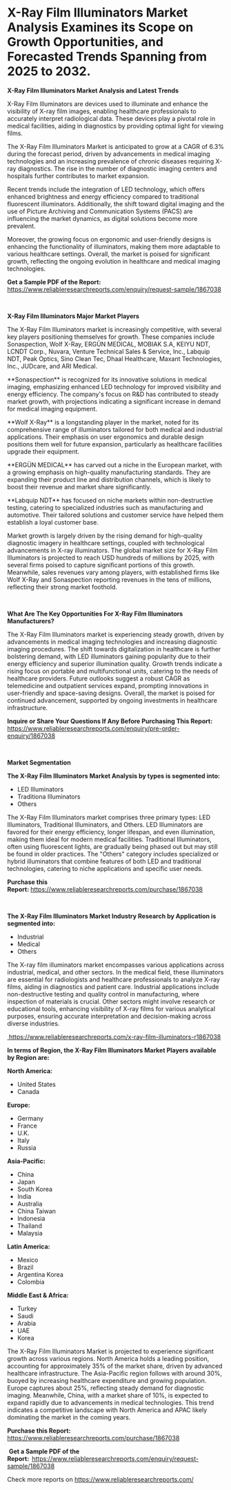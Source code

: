 <p><h1>X-Ray Film Illuminators Market Analysis Examines its Scope on Growth Opportunities, and Forecasted Trends Spanning from 2025 to 2032.</h1></p><p><strong>X-Ray Film Illuminators Market Analysis and Latest Trends</strong></p>
<p><p>X-Ray Film Illuminators are devices used to illuminate and enhance the visibility of X-ray film images, enabling healthcare professionals to accurately interpret radiological data. These devices play a pivotal role in medical facilities, aiding in diagnostics by providing optimal light for viewing films.</p><p>The X-Ray Film Illuminators Market is anticipated to grow at a CAGR of 6.3% during the forecast period, driven by advancements in medical imaging technologies and an increasing prevalence of chronic diseases requiring X-ray diagnostics. The rise in the number of diagnostic imaging centers and hospitals further contributes to market expansion. </p><p>Recent trends include the integration of LED technology, which offers enhanced brightness and energy efficiency compared to traditional fluorescent illuminators. Additionally, the shift toward digital imaging and the use of Picture Archiving and Communication Systems (PACS) are influencing the market dynamics, as digital solutions become more prevalent. </p><p>Moreover, the growing focus on ergonomic and user-friendly designs is enhancing the functionality of illuminators, making them more adaptable to various healthcare settings. Overall, the market is poised for significant growth, reflecting the ongoing evolution in healthcare and medical imaging technologies.</p></p>
<p><strong>Get a Sample PDF of the Report:&nbsp;</strong> <a href="https://www.reliableresearchreports.com/enquiry/request-sample/1867038?utm_campaign=2655&utm_medium=2&utm_source=Github&utm_content=ia&utm_term=12042025&utm_id=x-ray-film-illuminators">https://www.reliableresearchreports.com/enquiry/request-sample/1867038</a></p>
<p>&nbsp;</p>
<p><strong>X-Ray Film Illuminators Major Market Players</strong></p>
<p><p>The X-Ray Film Illuminators market is increasingly competitive, with several key players positioning themselves for growth. These companies include Sonaspection, Wolf X-Ray, ERGÜN MEDICAL, MOBIAK S.A, KEIYU NDT, LCNDT Corp., Nuvara, Venture Technical Sales & Service, Inc., Labquip NDT, Peak Optics, Sino Clean Tec, Dhaal Healthcare, Maxant Technologies, Inc., JUDcare, and ARI Medical.</p><p>**Sonaspection** is recognized for its innovative solutions in medical imaging, emphasizing enhanced LED technology for improved visibility and energy efficiency. The company's focus on R&D has contributed to steady market growth, with projections indicating a significant increase in demand for medical imaging equipment.</p><p>**Wolf X-Ray** is a longstanding player in the market, noted for its comprehensive range of illuminators tailored for both medical and industrial applications. Their emphasis on user ergonomics and durable design positions them well for future expansion, particularly as healthcare facilities upgrade their equipment.</p><p>**ERGÜN MEDICAL** has carved out a niche in the European market, with a growing emphasis on high-quality manufacturing standards. They are expanding their product line and distribution channels, which is likely to boost their revenue and market share significantly.</p><p>**Labquip NDT** has focused on niche markets within non-destructive testing, catering to specialized industries such as manufacturing and automotive. Their tailored solutions and customer service have helped them establish a loyal customer base.</p><p>Market growth is largely driven by the rising demand for high-quality diagnostic imagery in healthcare settings, coupled with technological advancements in X-ray illuminators. The global market size for X-Ray Film Illuminators is projected to reach USD hundreds of millions by 2025, with several firms poised to capture significant portions of this growth. Meanwhile, sales revenues vary among players, with established firms like Wolf X-Ray and Sonaspection reporting revenues in the tens of millions, reflecting their strong market foothold.</p></p>
<p>&nbsp;</p>
<p><strong>What Are The Key Opportunities For X-Ray Film Illuminators Manufacturers?</strong></p>
<p><p>The X-Ray Film Illuminators market is experiencing steady growth, driven by advancements in medical imaging technologies and increasing diagnostic imaging procedures. The shift towards digitalization in healthcare is further bolstering demand, with LED illuminators gaining popularity due to their energy efficiency and superior illumination quality. Growth trends indicate a rising focus on portable and multifunctional units, catering to the needs of healthcare providers. Future outlooks suggest a robust CAGR as telemedicine and outpatient services expand, prompting innovations in user-friendly and space-saving designs. Overall, the market is poised for continued advancement, supported by ongoing investments in healthcare infrastructure.</p></p>
<p><strong>Inquire or Share Your Questions If Any Before Purchasing This Report:</strong> <a href="https://www.reliableresearchreports.com/enquiry/pre-order-enquiry/1867038?utm_campaign=2655&utm_medium=2&utm_source=Github&utm_content=ia&utm_term=12042025&utm_id=x-ray-film-illuminators">https://www.reliableresearchreports.com/enquiry/pre-order-enquiry/1867038</a></p>
<p>&nbsp;</p>
<p><strong>Market Segmentation</strong></p>
<p><strong>The X-Ray Film Illuminators Market Analysis by types is segmented into:</strong></p>
<p><ul><li>LED Illuminators</li><li>Traditiona Illuminators</li><li>Others</li></ul></p>
<p><p>The X-Ray Film Illuminators market comprises three primary types: LED Illuminators, Traditional Illuminators, and Others. LED Illuminators are favored for their energy efficiency, longer lifespan, and even illumination, making them ideal for modern medical facilities. Traditional Illuminators, often using fluorescent lights, are gradually being phased out but may still be found in older practices. The "Others" category includes specialized or hybrid illuminators that combine features of both LED and traditional technologies, catering to niche applications and specific user needs.</p></p>
<p><strong>Purchase this Report:&nbsp;</strong><a href="https://www.reliableresearchreports.com/purchase/1867038?utm_campaign=2655&utm_medium=2&utm_source=Github&utm_content=ia&utm_term=12042025&utm_id=x-ray-film-illuminators">https://www.reliableresearchreports.com/purchase/1867038</a></p>
<p>&nbsp;</p>
<p><strong>The X-Ray Film Illuminators Market Industry Research by Application is segmented into:</strong></p>
<p><ul><li>Industrial</li><li>Medical</li><li>Others</li></ul></p>
<p><p>The X-ray film illuminators market encompasses various applications across industrial, medical, and other sectors. In the medical field, these illuminators are essential for radiologists and healthcare professionals to analyze X-ray films, aiding in diagnostics and patient care. Industrial applications include non-destructive testing and quality control in manufacturing, where inspection of materials is crucial. Other sectors might involve research or educational tools, enhancing visibility of X-ray films for various analytical purposes, ensuring accurate interpretation and decision-making across diverse industries.</p></p>
<p><a href="https://www.reliableresearchreports.com/x-ray-film-illuminators-r1867038?utm_campaign=2655&utm_medium=2&utm_source=Github&utm_content=ia&utm_term=12042025&utm_id=x-ray-film-illuminators">&nbsp;https://www.reliableresearchreports.com/x-ray-film-illuminators-r1867038</a></p>
<p><strong>In terms of Region, the X-Ray Film Illuminators Market Players available by Region are:</strong></p>
<p>
    <p> <strong> North America: </strong>
        <ul>
            <li>United States</li>
            <li>Canada</li>
        </ul>
        </p> 
    <p> <strong> Europe: </strong>
        <ul>
            <li>Germany</li>
            <li>France</li>
            <li>U.K.</li>
            <li>Italy</li>
            <li>Russia</li>
        </ul>
        </p> 
    <p> <strong> Asia-Pacific: </strong>
        <ul>
            <li>China</li>
            <li>Japan</li>
            <li>South Korea</li>
            <li>India</li>
            <li>Australia</li>
            <li>China Taiwan</li>
            <li>Indonesia</li>
            <li>Thailand</li>
            <li>Malaysia</li>
        </ul>
        </p> 
    <p> <strong> Latin America: </strong>
        <ul>
            <li>Mexico</li>
            <li>Brazil</li>
            <li>Argentina Korea</li>
            <li>Colombia</li>
        </ul>
        </p> 
    <p> <strong> Middle East & Africa: </strong>
        <ul>
            <li>Turkey</li>
            <li>Saudi</li>
            <li>Arabia</li>
            <li>UAE</li>
            <li>Korea</li>
        </ul>
    </p>
    </p>
<p><p>The X-Ray Film Illuminators Market is projected to experience significant growth across various regions. North America holds a leading position, accounting for approximately 35% of the market share, driven by advanced healthcare infrastructure. The Asia-Pacific region follows with around 30%, buoyed by increasing healthcare expenditure and growing population. Europe captures about 25%, reflecting steady demand for diagnostic imaging. Meanwhile, China, with a market share of 10%, is expected to expand rapidly due to advancements in medical technologies. This trend indicates a competitive landscape with North America and APAC likely dominating the market in the coming years.</p></p>
<p><strong>Purchase this Report: </strong><a href="https://www.reliableresearchreports.com/purchase/1867038?utm_campaign=2655&utm_medium=2&utm_source=Github&utm_content=ia&utm_term=12042025&utm_id=x-ray-film-illuminators">https://www.reliableresearchreports.com/purchase/1867038</a></p>
<p>&nbsp;<strong>Get a Sample PDF of the Report:&nbsp;&nbsp;</strong><a href="https://www.reliableresearchreports.com/enquiry/request-sample/1867038?utm_campaign=2655&utm_medium=2&utm_source=Github&utm_content=ia&utm_term=12042025&utm_id=x-ray-film-illuminators">https://www.reliableresearchreports.com/enquiry/request-sample/1867038</a></p>
<p><strong></strong></p>
<p>Check more reports on <a href="https://www.reliableresearchreports.com/?utm_campaign=2655&utm_medium=2&utm_source=Github&utm_content=ia&utm_term=12042025&utm_id=x-ray-film-illuminators">https://www.reliableresearchreports.com/</a></p>